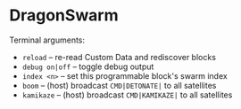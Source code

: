 # DragonSwarm

Terminal arguments:

- `reload` – re-read Custom Data and rediscover blocks
- `debug on|off` – toggle debug output
- `index <n>` – set this programmable block's swarm index
- `boom` – (host) broadcast `CMD|DETONATE|` to all satellites
- `kamikaze` – (host) broadcast `CMD|KAMIKAZE|` to all satellites

